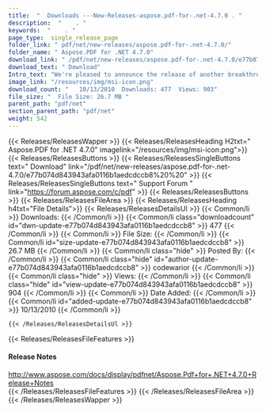 ```yaml
---
title:  "  Downloads ---New-Releases-aspose.pdf-for-.net-4.7.0 . " 
description:  "    . " 
keywords:  "    . " 
page_type:  single_release_page
folder_link: " pdf/net/new-releases/aspose.pdf-for-.net-4.7.0/"
folder_name: " Aspose.PDF for .NET 4.7.0"
download_link: " /pdf/net/new-releases/aspose.pdf-for-.net-4.7.0/e77b074d843943afa0116b1aedcdccb8"
download_text: " Download"
Intro_text: "We're pleased to announce the release of another breakthrough vers..."
image_link: "/resources/img/msi-icon.png"
download_count: "   10/13/2010  Downloads: 477  Views: 903"
file_size: "  File Size: 26.7 MB "
parent_path: "pdf/net"
section_parent_path: "pdf/net"
weight: 542
---
```


{{< Releases/ReleasesWapper >}}
  {{< Releases/ReleasesHeading H2txt=" Aspose.PDF for .NET 4.7.0" imagelink="/resources/img/msi-icon.png">}}
  {{< Releases/ReleasesButtons >}}
    {{< Releases/ReleasesSingleButtons text=" Download" link="/pdf/net/new-releases/aspose.pdf-for-.net-4.7.0/e77b074d843943afa0116b1aedcdccb8%20%20" >}}
    {{< Releases/ReleasesSingleButtons text=" Support Forum " link="https://forum.aspose.com/c/pdf" >}}
  {{< Releases/ReleasesButtons >}}
  {{< Releases/ReleasesFileArea >}}
    {{< Releases/ReleasesHeading h4txt="File Details">}}
    {{< Releases/ReleasesDetailsUl >}}
            {{< Common/li  >}} Downloads: {{< /Common/li >}} 
      {{< Common/li class="downloadcount" id="dwn-update-e77b074d843943afa0116b1aedcdccb8" >}} 477 {{< /Common/li >}} 
      {{< Common/li  >}} File Size: {{< /Common/li >}} 
      {{< Common/li id="size-update-e77b074d843943afa0116b1aedcdccb8" >}} 26.7 MB {{< /Common/li >}} 
      {{< Common/li  class="hide" >}} Posted By: {{< /Common/li >}} 
      {{< Common/li class="hide" id="author-update-e77b074d843943afa0116b1aedcdccb8" >}} codewarior {{< /Common/li >}} 
      {{< Common/li class="hide"  >}} Views: {{< /Common/li >}} 
      {{< Common/li class="hide" id="view-update-e77b074d843943afa0116b1aedcdccb8" >}} 904 {{< /Common/li >}} 
      {{< Common/li  >}} Date Added: {{< /Common/li >}} 
      {{< Common/li id="added-update-e77b074d843943afa0116b1aedcdccb8" >}} 10/13/2010 {{< /Common/li >}} 

    {{< /Releases/ReleasesDetailsUl >}}

  {{< Releases/ReleasesFileFeatures >}}
      <h4>Release Notes</h4><div><a href="http://www.aspose.com/docs/display/pdfnet/Aspose.Pdf+for+.NET+4.7.0+Release+Notes">http://www.aspose.com/docs/display/pdfnet/Aspose.Pdf+for+.NET+4.7.0+Release+Notes</a></div>
  {{< /Releases/ReleasesFileFeatures >}}
 {{< /Releases/ReleasesFileArea >}}
{{< /Releases/ReleasesWapper >}}


